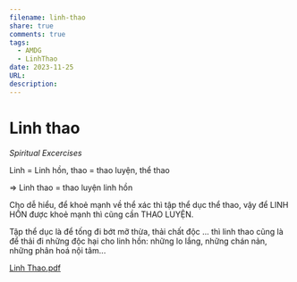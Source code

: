 ```yaml
---
filename: linh-thao
share: true
comments: true
tags:
  - AMDG
  - LinhThao
date: 2023-11-25
URL: 
description: 
---
```

# Linh thao
*Spiritual Excercises*

Linh = Linh hồn, thao = thao luyện, thể thao

=> Linh thao = thao luyện linh hồn

Cho dễ hiểu, để khoẻ mạnh về thể xác thì tập thể dục thể thao, vậy để LINH HỒN được khoẻ mạnh thì cũng cần THAO LUYỆN.

Tập thể dục là để tống đi bớt mỡ thừa, thải chất độc ... thì linh thao cũng là để thải đi những độc hại cho linh hồn: những lo lắng, những chán nản, những phân hoá nội tâm...

[Linh Thao.pdf](https://linhthao.net/wp-content/uploads/2014/01/Linh-Thao.pdf)


